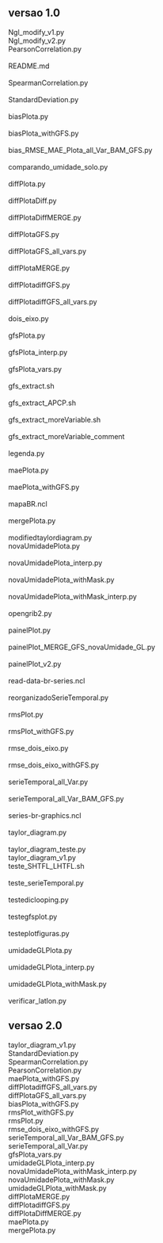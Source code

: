 ## versao 1.0


Ngl_modify_v1.py 
<br />
Ngl_modify_v2.py 
<br />
PearsonCorrelation.py 	
<br />
README.md 	
<br />
SpearmanCorrelation.py 	
<br />
StandardDeviation.py 	
<br />
biasPlota.py 	
<br />
biasPlota_withGFS.py 	
<br />
bias_RMSE_MAE_Plota_all_Var_BAM_GFS.py 	
<br />
comparando_umidade_solo.py 	
<br />
diffPlota.py 	
<br />
diffPlotaDiff.py 	
<br />
diffPlotaDiffMERGE.py 	
<br />
diffPlotaGFS.py 	
<br />
diffPlotaGFS_all_vars.py 	
<br />
diffPlotaMERGE.py 	
<br />
diffPlotadiffGFS.py 	
<br />
diffPlotadiffGFS_all_vars.py 	
<br />
dois_eixo.py 	
<br />
gfsPlota.py 	
<br />
gfsPlota_interp.py 	
<br />
gfsPlota_vars.py 	
<br />
gfs_extract.sh 	
<br />
gfs_extract_APCP.sh 	
<br />
gfs_extract_moreVariable.sh 	
<br />
gfs_extract_moreVariable_comment 	
<br />
legenda.py 	
<br />
maePlota.py 	
<br />
maePlota_withGFS.py 	
<br />
mapaBR.ncl 	
<br />
mergePlota.py 	
<br />
modifiedtaylordiagram.py 
<br />
novaUmidadePlota.py 	
<br />
novaUmidadePlota_interp.py 	
<br />
novaUmidadePlota_withMask.py 	
<br />
novaUmidadePlota_withMask_interp.py 	
<br />
opengrib2.py 	
<br />
painelPlot.py 	
<br />
painelPlot_MERGE_GFS_novaUmidade_GL.py 	
<br />
painelPlot_v2.py 	
<br />
read-data-br-series.ncl 	
<br />
reorganizadoSerieTemporal.py 	
<br />
rmsPlot.py 	
<br />
rmsPlot_withGFS.py 	
<br />
rmse_dois_eixo.py 	
<br />
rmse_dois_eixo_withGFS.py 	
<br />
serieTemporal_all_Var.py 	
<br />
serieTemporal_all_Var_BAM_GFS.py 	
<br />
series-br-graphics.ncl 	
<br />
taylor_diagram.py 	
<br />
taylor_diagram_teste.py 
<br />
taylor_diagram_v1.py 
<br />
teste_SHTFL_LHTFL.sh 	
<br />
teste_serieTemporal.py 	
<br />
testediclooping.py 	
<br />
testegfsplot.py 	
<br />
testeplotfiguras.py 	
<br />
umidadeGLPlota.py 	
<br />
umidadeGLPlota_interp.py 	
<br />
umidadeGLPlota_withMask.py 	
<br />
verificar_latlon.py<br />


## versao 2.0

taylor_diagram_v1.py
<br />
StandardDeviation.py
<br />
SpearmanCorrelation.py
<br />
PearsonCorrelation.py
<br />
maePlota_withGFS.py
<br />
diffPlotadiffGFS_all_vars.py
<br />
diffPlotaGFS_all_vars.py
<br />
biasPlota_withGFS.py
<br />
rmsPlot_withGFS.py
<br />
rmsPlot.py
<br />
rmse_dois_eixo_withGFS.py
<br />
serieTemporal_all_Var_BAM_GFS.py
<br />
serieTemporal_all_Var.py
<br />
gfsPlota_vars.py
<br />
umidadeGLPlota_interp.py
<br />
novaUmidadePlota_withMask_interp.py
<br />
novaUmidadePlota_withMask.py
<br />
umidadeGLPlota_withMask.py
<br />
diffPlotaMERGE.py
<br />
diffPlotadiffGFS.py
<br />
diffPlotaDiffMERGE.py
<br />
maePlota.py
<br />
mergePlota.py<br />
